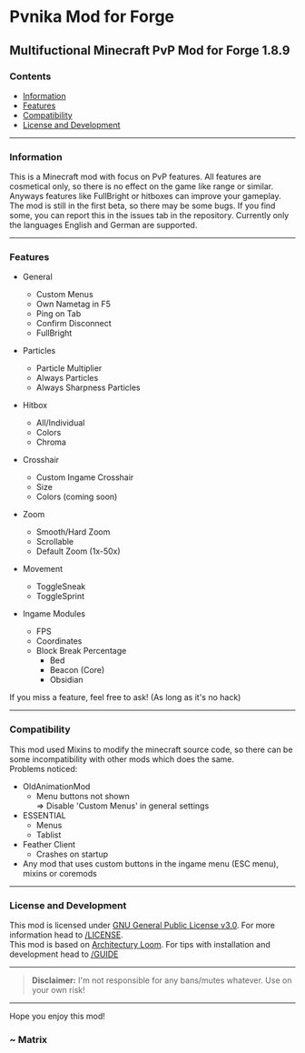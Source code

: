 # Pvnika Mod for Forge

## Multifuctional Minecraft PvP Mod for Forge 1.8.9

### Contents

- [Information](#information)
- [Features](#features)
- [Compatibility](#compatibility)
- [License and Development](#license-and-development)

---

### Information
This is a Minecraft mod with focus on PvP features. All features are cosmetical only, so there is no effect on the game like range or similar. Anyways features like FullBright or hitboxes can improve your gameplay.\
The mod is still in the first beta, so there may be some bugs. If you find some, you can report this in the issues tab in the repository.
Currently only the languages English and German are supported.

---

### Features

- General
  - Custom Menus
  - Own Nametag in F5
  - Ping on Tab
  - Confirm Disconnect
  - FullBright
- Particles
  - Particle Multiplier
  - Always Particles
  - Always Sharpness Particles
- Hitbox
  - All/Individual
  - Colors
  - Chroma
- Crosshair
  - Custom Ingame Crosshair
  - Size
  - Colors (coming soon)
- Zoom
  - Smooth/Hard Zoom
  - Scrollable
  - Default Zoom (1x-50x)
- Movement
  - ToggleSneak
  - ToggleSprint


- Ingame Modules
  - FPS
  - Coordinates
  - Block Break Percentage
    - Bed
    - Beacon (Core)
    - Obsidian

If you miss a feature, feel free to ask!
(As long as it's no hack)

---

### Compatibility
This mod used Mixins to modify the minecraft source code, so there can be some incompatibility with other mods which does the same.\
Problems noticed:
- OldAnimationMod
  - Menu buttons not shown\
    => Disable 'Custom Menus' in general settings
- ESSENTIAL
  - Menus
  - Tablist
- Feather Client
  - Crashes on startup
- Any mod that uses custom buttons in the ingame menu (ESC menu), mixins or coremods

---

### License and Development
This mod is licensed under [GNU General Public License v3.0](https://www.gnu.org/licenses/gpl-3.0.en.html). For more information head to [/LICENSE](LICENSE).\
This mod is based on [Architectury Loom](https://github.com/romangraef/Forge1.8.9Template).
For tips with installation and development head to [/GUIDE](GUIDE.md)

---

> **Disclaimer:** I'm not responsible for any bans/mutes whatever. Use on your own risk!

---

Hope you enjoy this mod!

### ~ Matrix